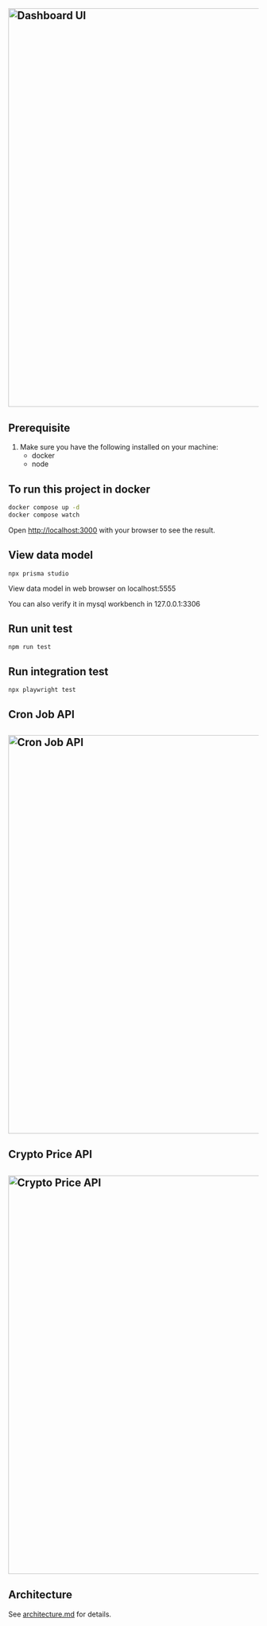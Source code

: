 <h2 align="left">
  <img src="https://github.com/normanwongcl/take-home-assessment-1480332513/blob/main/assets/ui-dashboard.gif" alt="Dashboard UI" width="800px" />
  <br>
</h2>

## Prerequisite 
1. Make sure you have the following installed on your machine:
    - docker
    - node

## To run this project in docker
```bash
docker compose up -d 
docker compose watch
```

Open [http://localhost:3000](http://localhost:3000) with your browser to see the result.


## View data model
```
npx prisma studio
```
View data model in web browser on localhost:5555

You can also verify it in mysql workbench in 127.0.0.1:3306

## Run unit test
```
npm run test
```

## Run integration test
```
npx playwright test
```

## Cron Job API
<h2 align="left">
  <img src="https://github.com/normanwongcl/take-home-assessment-1480332513/blob/main/assets/cron-job-api.png" alt="Cron Job API" width="800px" />
  <br>
</h2>

## Crypto Price API
<h2 align="left">
  <img src="https://github.com/normanwongcl/take-home-assessment-1480332513/blob/main/assets/cryptoprice-api-route.png" alt="Crypto Price API" width="800px" />
  <br>
</h2>

## Architecture 
See [architecture.md](./architecture.md) for details.